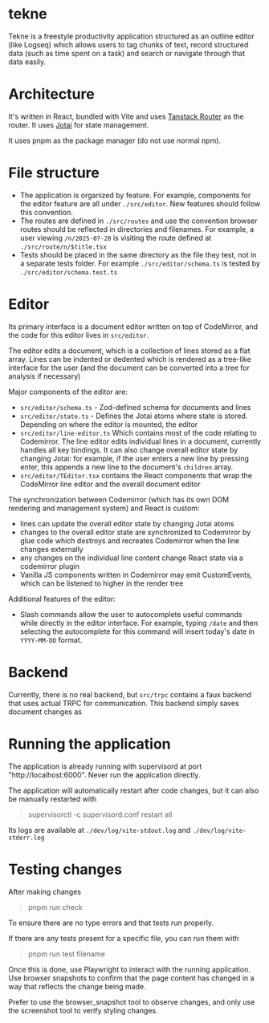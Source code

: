 # tekne

Tekne is a freestyle productivity application structured as an outline editor
(like Logseq) which allows users to tag chunks of text, record structured data
(such as time spent on a task) and search or navigate through that data easily.

# Architecture

It's written in React, bundled with Vite and uses [Tanstack
Router](https://tanstack.com/router/latest) as the router. It uses
[Jotai](https://jotai.org/docs) for state management.

It uses pnpm as the package manager (do not use normal npm).

# File structure

- The application is organized by feature. For example, components for the
  editor feature are all under `./src/editor`. New features should follow this
  convention.
- The routes are defined in `./src/routes` and use the convention browser routes
  should be reflected in directories and filenames. For example, a user viewing
  `/n/2025-07-20` is visiting the route defined at `./src/route/n/$title.tsx`
- Tests should be placed in the same directory as the file they test, not in a separate
  tests folder. For example `./src/editor/schema.ts` is tested by
  `./src/editor/schema.test.ts`

# Editor

Its primary interface is a document editor written on top of CodeMirror, and the
code for this editor lives in `src/editor`.

The editor edits a document, which
is a collection of lines stored as a flat array. Lines can be indented or
dedented which is rendered as a tree-like interface for the user (and the
document can be converted into a tree for analysis if necessary)

Major components of the editor are:

- `src/editor/schema.ts` - Zod-defined schema for documents and lines
- `src/editor/state.ts` - Defines the Jotai atoms where state is stored.
  Depending on where the editor is mounted, the editor
- `src/editor/line-editor.ts` Which contains most of the code relating to
  Codemirror. The line editor edits individual lines in a document, currently
  handles all key bindings. It can also change overall editor state by changing Jotai:
  for example, if the user enters a new line by pressing enter, this appends a new line
  to the document's `children` array.
- `src/editor/TEditor.tsx` contains the React components that wrap the
  CodeMirror line editor and the overall document editor

The synchronization between Codemirror (which has its own DOM rendering and
management system) and React is custom:

- lines can update the overall editor state by changing Jotai atoms
- changes to the overall editor state are synchronized to Codemirror by glue code which destroys and recreates Codemirror when the line changes externally
- any changes on the individual line content change React state via a codemirror plugin
- Vanilla JS components written in Codemirror may emit CustomEvents, which can be listened to higher in
  the render tree

Additional features of the editor:

- Slash commands allow the user to autocomplete useful commands while directly in the editor interface.
  For example, typing `/date` and then selecting the autocomplete for this command will insert today's date in
  `YYYY-MM-DD` format.

# Backend

Currently, there is no real backend, but `src/trpc` contains a faux backend that
uses actual TRPC for communication. This backend simply saves document changes as

# Running the application

The application is already running with supervisord at port
"http://localhost:6000". Never run the application directly.

The application will automatically restart after code changes, but it can also be manually restarted with

> supervisorctl -c supervisord.conf restart all

Its logs are available at `./dev/log/vite-stdout.log` and `./dev/log/vite-stderr.log`

# Testing changes

After making changes

> pnpm run check

To ensure there are no type errors and that tests run properly.

If there are any tests present for a specific file, you can run them with

> pnpm run test filename

Once this is done, use Playwright to interact with the running application. Use
browser snapshots to confirm that the page content has changed in a way that
reflects the change being made.

Prefer to use the browser_snapshot tool to observe changes, and only use the
screenshot tool to verify styling changes.
